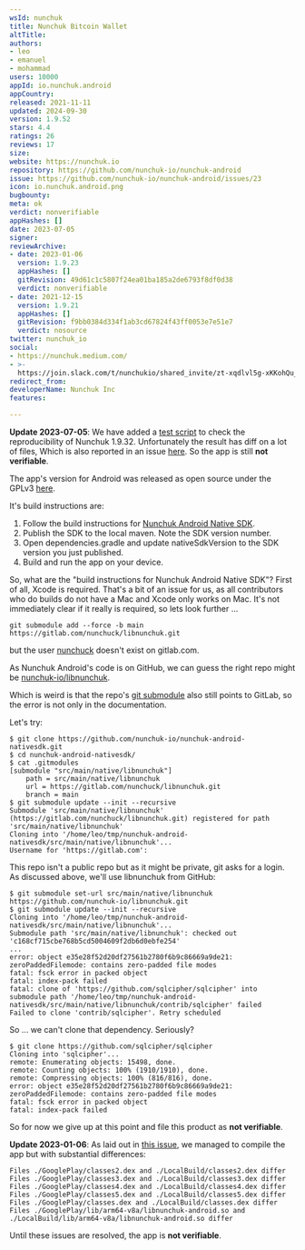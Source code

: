 ```yaml
---
wsId: nunchuk
title: Nunchuk Bitcoin Wallet
altTitle: 
authors:
- leo
- emanuel
- mohammad
users: 10000
appId: io.nunchuk.android
appCountry: 
released: 2021-11-11
updated: 2024-09-30
version: 1.9.52
stars: 4.4
ratings: 26
reviews: 17
size: 
website: https://nunchuk.io
repository: https://github.com/nunchuk-io/nunchuk-android
issue: https://github.com/nunchuk-io/nunchuk-android/issues/23
icon: io.nunchuk.android.png
bugbounty: 
meta: ok
verdict: nonverifiable
appHashes: []
date: 2023-07-05
signer: 
reviewArchive:
- date: 2023-01-06
  version: 1.9.23
  appHashes: []
  gitRevision: 49d61c1c5807f24ea01ba185a2de6793f8df0d38
  verdict: nonverifiable
- date: 2021-12-15
  version: 1.9.21
  appHashes: []
  gitRevision: f9bb0384d334f1ab3cd67824f43ff0053e7e51e7
  verdict: nosource
twitter: nunchuk_io
social:
- https://nunchuk.medium.com/
- >-
  https://join.slack.com/t/nunchukio/shared_invite/zt-xqdlvl5g-xKKohQu_R7IUo7_np8rVaw
redirect_from: 
developerName: Nunchuk Inc
features: 

---
```


**Update 2023-07-05**: We have added a 
[test script](https://gitlab.com/walletscrutiny/walletScrutinyCom/-/blob/master/scripts/test/android/io.nunchuk.android.sh) 
to check the reproducibility of Nunchuk 1.9.32.
Unfortunately the result has diff on a lot of files, Which is also reported in an issue 
[here](https://github.com/nunchuk-io/nunchuk-android/issues/23).
So the app is still **not verifiable**.

The app's version for Android was released as open source under the GPLv3
[here](https://github.com/nunchuk-io/nunchuk-android).

It's build instructions are:

1. Follow the build instructions for [Nunchuk Android Native SDK](https://github.com/nunchuk-io/nunchuk-android-nativesdk).
2. Publish the SDK to the local maven. Note the SDK version number.
3. Open dependencies.gradle and update nativeSdkVersion to the SDK version you just published.
4. Build and run the app on your device.

So, what are the "build instructions for Nunchuk Android Native SDK"?
First of all, Xcode is required. That's a bit of an issue for us, as all
contributors who do builds do not have a Mac and Xcode only works on Mac.
It's not immediately clear if it really is required, so lets look further ...

```
git submodule add --force -b main https://gitlab.com/nunchuck/libnunchuk.git
```

but the user [nunchuck](https://gitlab.com/nunchuck) doesn't exist on
gitlab.com.

As Nunchuk Android's code is on GitHub, we can guess the right repo might be
[nunchuk-io/libnunchuk](https://github.com/nunchuk-io/libnunchuk).

Which is weird is that the repo's
[git submodule](https://github.com/nunchuk-io/nunchuk-android-nativesdk/blob/main/.gitmodules)
also still points to GitLab, so the error is not only in the documentation.

Let's try:

```
$ git clone https://github.com/nunchuk-io/nunchuk-android-nativesdk.git
$ cd nunchuk-android-nativesdk/
$ cat .gitmodules 
[submodule "src/main/native/libnunchuk"]
	path = src/main/native/libnunchuk
	url = https://gitlab.com/nunchuck/libnunchuk.git
	branch = main
$ git submodule update --init --recursive
Submodule 'src/main/native/libnunchuk' (https://gitlab.com/nunchuck/libnunchuk.git) registered for path 'src/main/native/libnunchuk'
Cloning into '/home/leo/tmp/nunchuk-android-nativesdk/src/main/native/libnunchuk'...
Username for 'https://gitlab.com': 
```

This repo isn't a public repo but as it might be private, git asks for a login.
As discussed above, we'll use libnunchuk from GitHub:

```
$ git submodule set-url src/main/native/libnunchuk https://github.com/nunchuk-io/libnunchuk.git
$ git submodule update --init --recursive
Cloning into '/home/leo/tmp/nunchuk-android-nativesdk/src/main/native/libnunchuk'...
Submodule path 'src/main/native/libnunchuk': checked out 'c168cf715cbe768b5cd5004609f2db6d0ebfe254'
...
error: object e35e28f52d20df27561b2780f6b9c86669a9de21: zeroPaddedFilemode: contains zero-padded file modes
fatal: fsck error in packed object
fatal: index-pack failed
fatal: clone of 'https://github.com/sqlcipher/sqlcipher' into submodule path '/home/leo/tmp/nunchuk-android-nativesdk/src/main/native/libnunchuk/contrib/sqlcipher' failed
Failed to clone 'contrib/sqlcipher'. Retry scheduled
```

So ... we can't clone that dependency. Seriously?

```
$ git clone https://github.com/sqlcipher/sqlcipher
Cloning into 'sqlcipher'...
remote: Enumerating objects: 15498, done.
remote: Counting objects: 100% (1910/1910), done.
remote: Compressing objects: 100% (816/816), done.
error: object e35e28f52d20df27561b2780f6b9c86669a9de21: zeroPaddedFilemode: contains zero-padded file modes
fatal: fsck error in packed object
fatal: index-pack failed
```

So for now we give up at this point and file this product as **not verifiable**.

**Update 2023-01-06**: As laid out in
[this issue](https://github.com/nunchuk-io/nunchuk-android/issues/7), we managed
to compile the app but with substantial differences:

```
Files ./GooglePlay/classes2.dex and ./LocalBuild/classes2.dex differ
Files ./GooglePlay/classes3.dex and ./LocalBuild/classes3.dex differ
Files ./GooglePlay/classes4.dex and ./LocalBuild/classes4.dex differ
Files ./GooglePlay/classes5.dex and ./LocalBuild/classes5.dex differ
Files ./GooglePlay/classes.dex and ./LocalBuild/classes.dex differ
Files ./GooglePlay/lib/arm64-v8a/libnunchuk-android.so and ./LocalBuild/lib/arm64-v8a/libnunchuk-android.so differ
```

Until these issues are resolved, the app is **not verifiable**.

